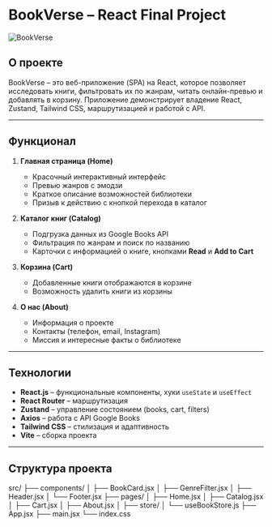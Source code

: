 # BookVerse – React Final Project

![BookVerse](https://via.placeholder.com/800x200.png?text=BookVerse)

## О проекте
BookVerse – это веб-приложение (SPA) на React, которое позволяет исследовать книги, фильтровать их по жанрам, читать онлайн-превью и добавлять в корзину. Приложение демонстрирует владение React, Zustand, Tailwind CSS, маршрутизацией и работой с API.

---

## Функционал

1. **Главная страница (Home)**
   - Красочный интерактивный интерфейс
   - Превью жанров с эмодзи
   - Краткое описание возможностей библиотеки
   - Призыв к действию с кнопкой перехода в каталог

2. **Каталог книг (Catalog)**
   - Подгрузка данных из Google Books API
   - Фильтрация по жанрам и поиск по названию
   - Карточки с информацией о книге, кнопками **Read** и **Add to Cart**
   

3. **Корзина (Cart)**
   - Добавленные книги отображаются в корзине
   - Возможность удалить книги из корзины

4. **О нас (About)**
   - Информация о проекте
   - Контакты (телефон, email, Instagram)
   - Миссия и интересные факты о библиотеке

---

## Технологии

- **React.js** – функциональные компоненты, хуки `useState` и `useEffect`
- **React Router** – маршрутизация
- **Zustand** – управление состоянием (books, cart, filters)
- **Axios** – работа с API Google Books
- **Tailwind CSS** – стилизация и адаптивность
- **Vite** – сборка проекта

---

## Структура проекта
src/
├── components/
│ ├── BookCard.jsx
│ ├── GenreFilter.jsx
│ ├── Header.jsx
│ └── Footer.jsx
├── pages/
│ ├── Home.jsx
│ ├── Catalog.jsx
│ ├── Cart.jsx
│ ├── About.jsx
│ 
├── store/
│ └── useBookStore.js
├── App.jsx
├── main.jsx
└── index.css




